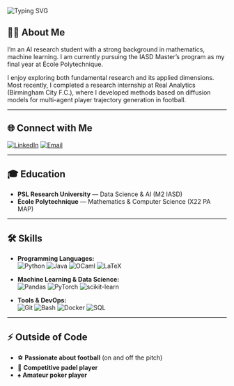 ![Typing SVG](https://readme-typing-svg.demolab.com?font=Fira+Code&weight=600&size=28&duration=4000&pause=1000&color=FF5733&center=true&vCenter=true&width=550&lines=%F0%9F%91%8B+Hi%2C+I%27m+Mohamed+Aloulou;Welcome+to+my+GitHub+Profile%21)

## 👨‍💻 About Me  
I’m an AI research student with a strong background in mathematics, machine learning.
I am currently pursuing the IASD Master’s program as my final year at École Polytechnique.

I enjoy exploring both fundamental research and its applied dimensions.
Most recently, I completed a research internship at Real Analytics (Birmingham City F.C.), where I developed methods based on diffusion models for multi-agent player trajectory generation in football.




---

## 🌐 Connect with Me  

[![LinkedIn](https://img.shields.io/badge/LinkedIn-0A66C2?logo=linkedin&logoColor=white)](https://www.linkedin.com/in/mohamed-aloulou/)
[![Email](https://img.shields.io/badge/Email-D14836?logo=gmail&logoColor=white)](mailto:mohamed.aloulou@polytechnique.edu)

---

## 🎓 Education  
- **PSL Research University** — Data Science & AI (M2 IASD)
- **École Polytechnique** — Mathematics & Computer Science (X22 PA MAP) 

---

## 🛠 Skills  

- **Programming Languages:**  
![Python](https://img.shields.io/badge/Python-3776AB?logo=python&logoColor=white)
![Java](https://img.shields.io/badge/Java-007396?logo=java&logoColor=white)
![OCaml](https://img.shields.io/badge/OCaml-EC6813?logo=ocaml&logoColor=white)
![LaTeX](https://img.shields.io/badge/LaTeX-3D6117?logoColor=white)


- **Machine Learning & Data Science:**  
  ![Pandas](https://img.shields.io/badge/Pandas-150458?logo=pandas&logoColor=white)
  ![PyTorch](https://img.shields.io/badge/PyTorch-EE4C2C?logo=pytorch&logoColor=white)
  ![scikit-learn](https://img.shields.io/badge/scikit--learn-F7931E?logo=scikitlearn&logoColor=white)

- **Tools & DevOps:**  
![Git](https://img.shields.io/badge/Git-F05032?logo=git&logoColor=white)
![Bash](https://img.shields.io/badge/Bash-4EAA25?logo=gnubash&logoColor=white)
![Docker](https://img.shields.io/badge/Docker-2496ED?logo=docker&logoColor=white)
![SQL](https://img.shields.io/badge/SQL-4479A1?logoColor=white)

---

## ⚡ Outside of Code  
- ⚽ **Passionate about football** (on and off the pitch)  
- 🎾 **Competitive padel player**  
- ♠️ **Amateur poker player**  

